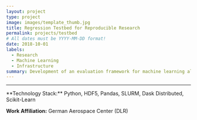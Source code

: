 ```yaml
---
layout: project
type: project
image: images/template_thumb.jpg
title: Regression Testbed for Reproducible Research
permalink: projects/testbed
# All dates must be YYYY-MM-DD format!
date: 2018-10-01
labels:
  - Research
  - Machine Learning
  - Infrastructure
summary: Development of an evaluation framework for machine learning algorithms for better experiment reproducability, solving e.g. data and model lineage issues.
---
```


<!--<a href="https://raw.githubusercontent.com/SebastianRiedel/sebastianriedel.github.io/master/images/logview/logview.png" class="ui large right floated rounded image">
  <img src="../images/template_thumb.jpg">
</a>

This should be a one or two sentence introduction to what the project is about and what the goal was. A bit more would be good for better formatting and that the next headline is full width. I can even add a third sentence so which explain why this is important or what I gained from this project in terms of lessons learned or what I found interesting about it.

### Accomplishments, Highlights, Responsibilities
- bullet one
- bullet two
- bullet three

### References, Further Material
- [1] Guerin, Kelleher R., Sebastian D. Riedel, Jonathan Bohren, and Gregory D. Hager. <a href="https://ieeexplore.ieee.org/abstract/document/6942739">"Adjutant: A framework for flexible human-machine collaborative systems."</a> In 2014 IEEE/RSJ International Conference on Intelligent Robots and Systems, pp. 1392-1399. IEEE, 2014.
- [2] bullet two
-->

<hr>
**Technology Stack:** Python, HDF5, Pandas, SLURM, Dask Distributed, Scikit-Learn

**Work Affiliation:** German Aerospace Center (DLR)

